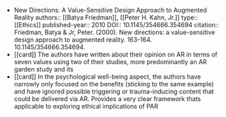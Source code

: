 - New Directions: A Value-Sensitive Design Approach to Augmented Reality
  authors:: [[Batya Friedman]], [[Peter H. Kahn, Jr.]]
  type:: [[Ethics]] 
  published-year:: 2010
  DOI:: 10.1145/354666.354694
  citation:: Friedman, Batya & Jr, Peter. (2000). New directions: a value-sensitive design approach to augmented reality. 163-164. 10.1145/354666.354694.
- [[card]] The authors have written about their opinion on AR in terms of seven values using two of their studies, more predominantly an AR garden study and its
- [[card]] In the psychological well-being aspect, the authors have narrowly only focused on the benefits (sticking to the same example) and have ignored possible triggering or trauma-inducing content that could be delivered via AR.
  Provides a very clear framework thats applicable to exploring ethical implications of PAR
